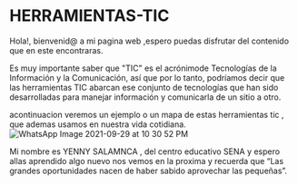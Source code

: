 # HERRAMIENTAS-TIC


Hola!, bienvenid@ a mi pagina web ,espero puedas disfrutar del contenido que en este encontraras.

 Es muy importante saber que "TIC" es el acrónimode Tecnologías de la Información y la Comunicación, así que por lo tanto, podríamos decir que las herramientas TIC abarcan ese conjunto de tecnologías que han sido desarrolladas para manejar información y comunicarla de un sitio a otro.

acontinuacion veremos un ejemplo o un mapa de estas herramientas tic , que ademas usamos en nuestra vida cotidiana.
![WhatsApp Image 2021-09-29 at 10 30 52 PM](https://user-images.githubusercontent.com/80120797/135513669-688a4dca-0c24-4ffc-b13b-e1ce6043709c.jpeg)

Mi nombre es  YENNY SALAMNCA , del centro educativo SENA  y espero allas aprendido algo nuevo nos vemos en la proxima y recuerda que “Las grandes oportunidades nacen de haber sabido aprovechar las pequeñas”.
